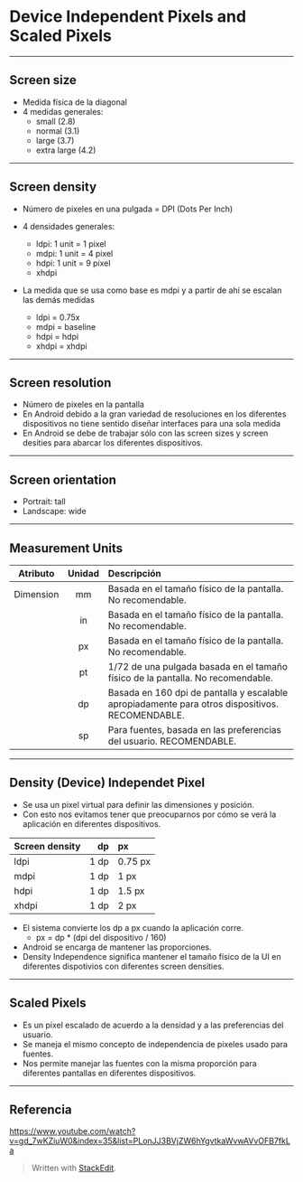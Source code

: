 **Device Independent Pixels and Scaled Pixels**
===================

----------
Screen size
--------------

 - Medida física de la diagonal
 - 4 medidas generales: 
	 - small (2.8)
	 - normal (3.1)
	 - large (3.7)
	 - extra large (4.2)


----------
Screen density
-----------------
- Número de pixeles en una pulgada = DPI (Dots Per Inch)
- 4 densidades generales:
	- ldpi: 1 unit = 1 pixel
	- mdpi: 1 unit = 4 pixel
	- hdpi: 1 unit = 9 pixel
	- xhdpi

- La medida que se usa como base es mdpi y a partir de ahí se escalan las demás medidas
	- ldpi = 0.75x
	- mdpi = baseline
	- hdpi = hdpi
	- xhdpi = xhdpi

-------------------
Screen resolution
---------------------

- Número de pixeles en la pantalla
- En Android debido a la gran variedad de resoluciones en los diferentes dispositivos no tiene sentido diseñar interfaces para una sola medida
- En Android se debe de trabajar sólo con las screen sizes y screen desities para abarcar los diferentes dispositivos. 

---------------------------
Screen orientation
----------------------

- Portrait: tall
- Landscape: wide

-------------------
Measurement Units
-----------------------

| Atributo | Unidad | Descripción|
| :-------: | :----: | :--- |
| Dimension| mm    |  Basada en el tamaño físico de la pantalla. No recomendable.|
| | in   | Basada en el tamaño físico de la pantalla. No recomendable. |
| | px    | Basada en el tamaño físico de la pantalla. No recomendable. |
| | pt| 1/72 de una pulgada basada en el tamaño físico de la pantalla. No recomendable. |
| | dp| Basada en 160 dpi de pantalla y escalable apropiadamente para otros dispositivos. RECOMENDABLE.|
| | sp| Para fuentes, basada en las preferencias del usuario. RECOMENDABLE.|


--------------------
Density (Device) Independet Pixel
-----------------------------------------

- Se usa un pixel virtual para definir las dimensiones y posición.
- Con esto nos evitamos tener que preocuparnos por cómo se verá la aplicación en diferentes dispositivos.

| Screen density | dp | px|
| :------- | ----: | :--- |
| ldpi| 1 dp	|  0.75 px    |
| mdpi| 1 dp   |  1 px|
| hdpi| 1 dp   |  1.5 px|
| xhdpi| 1 dp   |  2 px|


- El sistema convierte los dp a px cuando la aplicación corre.
	- px = dp * (dpi del dispositivo / 160)
- Android se encarga de mantener las proporciones.
- Density Independence significa mantener el tamaño físico de la UI en diferentes dispotivios con diferentes screen densities.

------------------------------
Scaled Pixels
----------------
- Es un pixel escalado de acuerdo a la densidad y a las preferencias del usuario.
- Se maneja el mismo concepto de independencia de pixeles usado para fuentes.
- Nos permite manejar las fuentes con la misma proporción para diferentes pantallas en diferentes dispositivos.

------
Referencia
--------------
https://www.youtube.com/watch?v=gd_7wKZiuW0&index=35&list=PLonJJ3BVjZW6hYgvtkaWvwAVvOFB7fkLa


> Written with [StackEdit](https://stackedit.io/).
